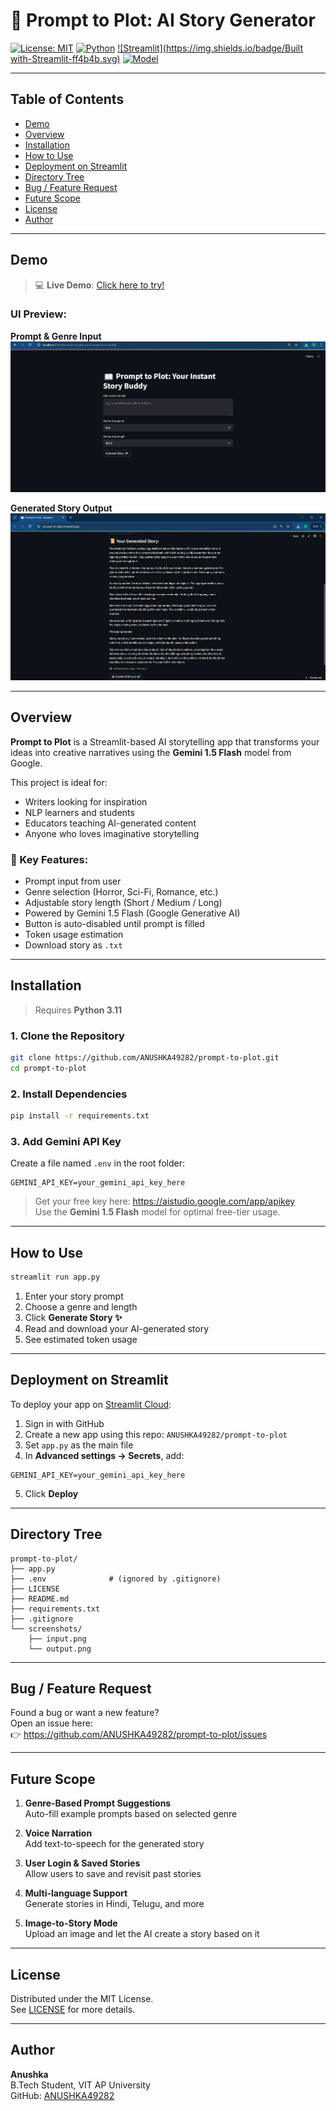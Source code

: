 # 📖 Prompt to Plot: AI Story Generator

[![License: MIT](https://img.shields.io/badge/License-MIT-blue.svg)](LICENSE)
[![Python](https://img.shields.io/badge/Python-3.11-blue.svg)](https://www.python.org/downloads/)
[![Streamlit](https://img.shields.io/badge/Built with-Streamlit-ff4b4b.svg)](https://streamlit.io/)
[![Model](https://img.shields.io/badge/Model-Gemini_1.5_Flash-yellow)](https://makersuite.google.com/app)

---

## Table of Contents
- [Demo](#demo)
- [Overview](#overview)
- [Installation](#installation)
- [How to Use](#how-to-use)
- [Deployment on Streamlit](#deployment-on-streamlit)
- [Directory Tree](#directory-tree)
- [Bug / Feature Request](#bug--feature-request)
- [Future Scope](#future-scope)
- [License](#license)
- [Author](#author)

---

## Demo

> 💻 **Live Demo**: [Click here to try!](https://prompt-to-plot.streamlit.app/)

### UI Preview:

**Prompt & Genre Input**  
![Prompt Input](screenshots/input.png)

**Generated Story Output**  
![Story Output](screenshots/output.png)

---

## Overview

**Prompt to Plot** is a Streamlit-based AI storytelling app that transforms your ideas into creative narratives using the **Gemini 1.5 Flash** model from Google.

This project is ideal for:
- Writers looking for inspiration  
- NLP learners and students  
- Educators teaching AI-generated content  
- Anyone who loves imaginative storytelling

### 🧩 Key Features:
- Prompt input from user  
- Genre selection (Horror, Sci-Fi, Romance, etc.)  
- Adjustable story length (Short / Medium / Long)  
- Powered by Gemini 1.5 Flash (Google Generative AI)  
- Button is auto-disabled until prompt is filled  
- Token usage estimation  
- Download story as `.txt`

---

## Installation

> Requires **Python 3.11**

### 1. Clone the Repository

```bash
git clone https://github.com/ANUSHKA49282/prompt-to-plot.git
cd prompt-to-plot
```

### 2. Install Dependencies

```bash
pip install -r requirements.txt
```

### 3. Add Gemini API Key

Create a file named `.env` in the root folder:

```env
GEMINI_API_KEY=your_gemini_api_key_here
```

> Get your free key here: https://aistudio.google.com/app/apikey  
> Use the **Gemini 1.5 Flash** model for optimal free-tier usage.

---

## How to Use

```bash
streamlit run app.py
```

1. Enter your story prompt  
2. Choose a genre and length  
3. Click **Generate Story ✨**  
4. Read and download your AI-generated story  
5. See estimated token usage

---

## Deployment on Streamlit

To deploy your app on [Streamlit Cloud](https://streamlit.io/cloud):

1. Sign in with GitHub  
2. Create a new app using this repo: `ANUSHKA49282/prompt-to-plot`  
3. Set `app.py` as the main file  
4. In **Advanced settings → Secrets**, add:

```env
GEMINI_API_KEY=your_gemini_api_key_here
```

5. Click **Deploy**

---

## Directory Tree

```text
prompt-to-plot/
├── app.py
├── .env              # (ignored by .gitignore)
├── LICENSE
├── README.md
├── requirements.txt
├── .gitignore
└── screenshots/
    ├── input.png
    └── output.png
```

---

## Bug / Feature Request

Found a bug or want a new feature?  
Open an issue here:  
👉 https://github.com/ANUSHKA49282/prompt-to-plot/issues

---

## Future Scope

1. **Genre-Based Prompt Suggestions**  
   Auto-fill example prompts based on selected genre

2. **Voice Narration**  
   Add text-to-speech for the generated story

3. **User Login & Saved Stories**  
   Allow users to save and revisit past stories

4. **Multi-language Support**  
   Generate stories in Hindi, Telugu, and more

5. **Image-to-Story Mode**  
   Upload an image and let the AI create a story based on it

---

## License

Distributed under the MIT License.  
See [LICENSE](LICENSE) for more details.

---

## Author

**Anushka**  
B.Tech Student, VIT AP University  
GitHub: [ANUSHKA49282](https://github.com/ANUSHKA49282)
